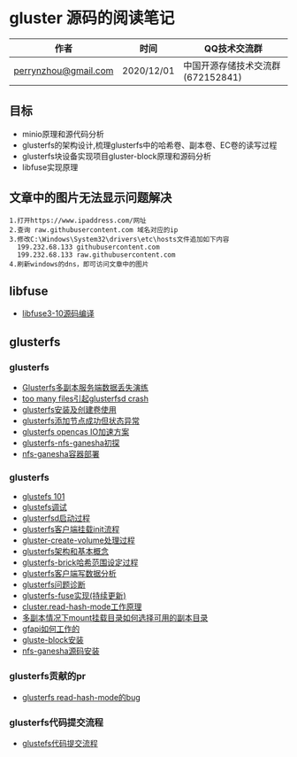 #  gluster 源码的阅读笔记

| 作者 | 时间 |QQ技术交流群 |
| ------ | ------ |------ |
| perrynzhou@gmail.com |2020/12/01 |中国开源存储技术交流群(672152841) |

## 目标

- minio原理和源代码分析
- glusterfs的架构设计,梳理glusterfs中的哈希卷、副本卷、EC卷的读写过程
- glusterfs块设备实现项目gluster-block原理和源码分析
- libfuse实现原理

## 文章中的图片无法显示问题解决

```
1.打开https://www.ipaddress.com/网址
2.查询 raw.githubusercontent.com 域名对应的ip
3.修改C:\Windows\System32\drivers\etc\hosts文件追加如下内容
  199.232.68.133 githubusercontent.com
  199.232.68.133 raw.githubusercontent.com
4.刷新windows的dns，即可访问文章中的图片
```

## libfuse

- [libfuse3-10源码编译](./document/libfuse/2020-12-06-libfuse-3.10源码编译.md)


## glusterfs 

### glusterfs 

- [Glusterfs多副本服务端数据丢失演练](./document/glusterfs/Glusterfs多副本服务端数据丢失演练.md)
- [too many files引起glusterfsd crash](./document/glusterfs/glusterfsd出现crash的分析和总结.md)
- [glusterfs安装及创建卷使用](./document/glusterfs/glusterfs安装及创建卷使用.md)
- [glusterfs添加节点成功但状态异常](./document/glusterfs/glusterfs添加节点错误.md)
- [glusterfs opencas IO加速方案](./document/opencas/OpenCAS缓存加速方案.md)
- [glusterfs-nfs-ganesha初探](./document/glusterfs/2020-11-24-基于glusterfs的nfs-ganesha方案.md)
- [nfs-ganesha容器部署](./document/glusterfs/2020-12-01-nfs-ganesha容器部署.md)

### glusterfs 
- [glustefs 101](./document/glusterfs101-courses)
- [glustefs调试](./document/glusterfs/glusterfs调试.md)
- [glusterfsd启动过程](./document/glusterfs/glusterfsd启动过程.md)
- [glusterfs客户端挂载init流程](./document/glusterfs/glusterfs客户端挂载init流程.md)
- [gluster-create-volume处理过程](./document/glusterfs/gluster-create-volume处理过程.md)
- [glusterfs架构和基本概念](./document/glusterfs/glusterfs架构和基本概念.md)
- [glusterfs-brick哈希范围设定过程](./document/glusterfs/glusterfs-brick哈希范围设定过程.md)
- [glusterfs客户端写数据分析](./document/glusterfs/glusterfs客户端写数据分析.md)
- [glusterfs问题诊断](./document/glusterfs/glusterfs问题诊断.md)
- [glusterfs-fuse实现(持续更新)](./document/glusterfs/glusterfs-fuse实现.md)
- [cluster.read-hash-mode工作原理](./document/glusterfs/cluster.read-hash-mode工作原理.md)
- [多副本情况下mount挂载目录如何选择可用的副本目录](./document/glusterfs/多副本情况下mount挂载目录如何选择可用的副本目录.md)
- [gfapi如何工作的](./document/glusterfs/2020-11-04-gfapi如何工作的.md)
- [gluste-block安装](./document/glusterfs/gluste-block介绍.md) 
- [nfs-ganesha源码安装](./document/glusterfs/2020-12-20-nfs-ganesha源码安装.md)


### glusterfs贡献的pr

- [glusterfs read-hash-mode的bug](https://github.com/gluster/glusterfs/commit/268faabed00995537394c04ac168c018167fbe27)


### glusterfs代码提交流程
- [glustefs代码提交流程](./document/glusterfs/glusterfs代码提交流程.md)






